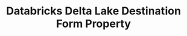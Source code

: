---
# -------------------------- #
#        CONTENT TYPE        #
# -------------------------- #

product-type: "connect"
content-type: "api-form"
form-type: "destination"
key: "destination-form-properties-databricks-delta-object"


# -------------------------- #
#        OBJECT INFO         #
# -------------------------- #

title: "Databricks Delta Lake Destination Form Property"
api-type: "databricks_delta"
display-name: "Databricks Delta Lake"

docs-name: "databricks-delta"
db-type: "databricks-delta"

description: |
  To set up an {{ form-property.display-name }} destination, users will need to:

  1. Configure access for Stitch and Databricks to an existing Amazon S3 bucket
  2. Generate a Databricks REST API token
  3. Retrieve the Databricks' cluster JDBC URL

  Depending on your Amazon Web Services (AWS) configuration, you may need to perform additional steps to successfully connect this destination.

  Refer to our [{{ form-property.display-name }} documentation]({{ link.destinations.setup.databricks-delta | prepend: site.baseurl }}) for additional details.

property-description: "a {{ form-property.display-name }} destination via an Amazon S3 bucket"


# -------------------------- #
#      OBJECT ATTRIBUTES     #
# -------------------------- #

uses-common-fields: false
uses-ssh-fields: false

object-attributes:
  - name: "access_token"
    type: "string"
    required: true
    read-only: false
    description: |
      A Databricks REST API access token. Refer to the [{{ form-property.display-name }} documentation]({{ link.destinations.setup.databricks-delta | prepend: site.baseurl | append:"#generate-databricks-api-access-token" }}) for instructions on generating this credential.
    value: |
      "<ACCESS_TOKEN>"

  - name: "jdbc_url"
    type: "string"
    required: true
    read-only: false
    description: |
      The JDBC URL used to connect to your Databricks cluster. Refer to the [{{ form-property.display-name }} documentation]({{ link.destinations.setup.databricks-delta | prepend: site.baseurl | append:"#retrieve-jdbc-url" }}) for instructions on retrieving this info.
    value: |
      "jdbc:spark://<server-hostname>:<port>/default;transportMode=http;ssl=1;httpPath=<http-path>;AuthMech=3;UID=token;PWD=<personal-access-token>"

  - name: "ssh_config"
    type: "object"
    required: true
    read-only: false
    description: |
      An object containing properties for configuring SSH encryption for the destination.
    value: |
      {
           "ssh":"true",
           "ssh_host":"your-ssh-server-address",
           "ssh_port":"22",
           "ssh_user":"stitch"
          }

    subattributes:
      - name: "ssh"
        type: "string"
        required: true
        read-only: false
        description: |
          Indicates whether SSH encryption should be used to connect to the destination. Valid values are:

          - `false` - No encryption will be used.
          - `true` - SSH encryption will be used to connect to the destination. The SSH connection details should be submitted using the `ssh_host`, `ssh_port`, and `ssh_user` properties.
        value: |
          "true"

      - name: "ssh_host"
        type: "string"
        required: false
        read-only: false
        description: |
          If using SSH encryption, the host of the SSH server. Required only if `ssh` is `true`.
        value: |
          "<SSH_HOST_ADDRESS>"

      - name: "ssh_port"
        type: "string"
        required: false
        read-only: false
        description: |
          If using SSH encryption, the port of the SSH server. Required only if `ssh` is `true`.
        value: |
          "22"

      - name: "ssh_user"
        type: "string"
        required: false
        read-only: false
        description: |
          If using SSH encryption, the name of the SSH user. Required only if `ssh` is `true`.
        value: |
          "<SSH_USERNAME>"

  - name: "staging_area"
    type: "object"
    required: true
    read-only: false
    description: |
      Connection information for the Amazon S3 bucket Stitch will stage data to before loading into {{ form-property.display-name }}.
    value: |
      {
           "scheme": "s3",
           "bucket_name": "<S3-BUCKET-NAME>"
          }
    subattributes:
      - name: "scheme"
        type: "string"
        required: true
        read-only: false
        description: "This will be `s3`."
        value: |
          "s3"

      - name: "bucket_name"
        type: "string"
        required: true
        read-only: false
        description: |
          The name of the Amazon S3 bucket.

          **Note**: This must be a pre-existing bucket. Refer to the [{{ form-property.display-name }} documentation]({{ link.destinations.setup.databricks-delta | prepend: site.baseurl }}) for instructions on configuring access to the bucket for Stitch and {{ form-property.display-name }}.
        value: |
          "stitch-databricks-delta-bucket"
---